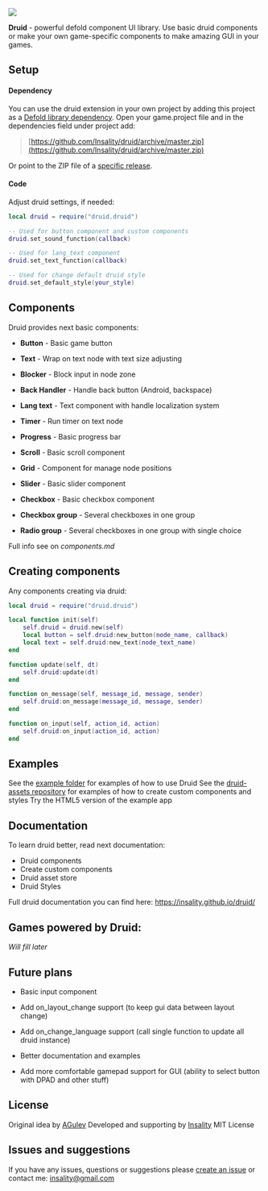 ![](druid_logo.png)

**Druid** - powerful defold component UI library. Use basic druid components or make your own game-specific components to make amazing GUI in your games.

## Setup
#### Dependency
You can use the druid extension in your own project by adding this project as a  [Defold library dependency](https://www.defold.com/manuals/libraries/). Open your game.project file and in the dependencies field under project add:

> [https://github.com/Insality/druid/archive/master.zip](https://github.com/Insality/druid/archive/master.zip)

Or point to the ZIP file of a  [specific release](https://github.com/Insality/druid/releases).


#### Code
Adjust druid settings, if needed:
```lua
local druid = require("druid.druid")

-- Used for button component and custom components
druid.set_sound_function(callback)

-- Used for lang_text component
druid.set_text_function(callback)

-- Used for change default druid style
druid.set_default_style(your_style)
```

## Components
Druid provides next basic components:
- **Button** - Basic game button

- **Text** - Wrap on text node with text size adjusting

- **Blocker** - Block input in node zone

- **Back Handler** - Handle back button (Android, backspace)

- **Lang text** - Text component with handle localization system

- **Timer** - Run timer on text node

- **Progress** - Basic progress bar

- **Scroll** - Basic scroll component

- **Grid** - Component for manage node positions

- **Slider** - Basic slider component

- **Checkbox** - Basic checkbox component

- **Checkbox group** - Several checkboxes in one group

- **Radio group** - Several checkboxes in one group with single choice

Full info see on _components.md_

## Creating components
Any components creating via druid:
```lua
local druid = require("druid.druid")

local function init(self)
	self.druid = druid.new(self)
	local button = self.druid:new_button(node_name, callback)
	local text = self.druid:new_text(node_text_name)
end

function update(self, dt)
	self.druid:update(dt)
end

function on_message(self, message_id, message, sender)
	self.druid:on_message(message_id, message, sender)
end

function on_input(self, action_id, action)
	self.druid:on_input(action_id, action)
end
```

## Examples
See the [example folder](https://github.com/Insality/druid/tree/develop/example/kenney) for examples of how to use Druid
See the [druid-assets repository](https://github.com/Insality/druid-assets) for examples of how to create custom components and styles
Try the HTML5 version of the example app

## Documentation
To learn druid better, read next documentation:
- Druid components
- Create custom components
- Druid asset store
- Druid Styles

Full druid documentation you can find here:
https://insality.github.io/druid/

## Games powered by Druid:
_Will fill later_

## Future plans

- Basic input component

- Add on_layout_change support (to keep gui data between layout change)

- Add on_change_language support (call single function to update all druid instance)

- Better documentation and examples

- Add more comfortable gamepad support for GUI (ability to select button with DPAD and other stuff)

## License
Original idea by [AGulev](https://github.com/AGulev)
Developed and supporting by [Insality](https://github.com/Insality)
MIT License


## Issues and suggestions
If you have any issues, questions or suggestions please  [create an issue](https://github.com/Insality/druid/issues)  or contact me:  [insality@gmail.com](mailto:insality@gmail.com)
